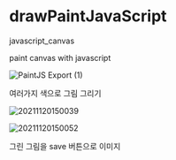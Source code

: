 # drawPaintJavaScript
javascript_canvas

paint canvas with javascript 

![PaintJS Export  (1)](https://user-images.githubusercontent.com/38679251/142716359-44f13304-422b-43b5-8af5-1bedb450bbc5.jpg)

여러가지 색으로 그림 그리기

![20211120150039](https://user-images.githubusercontent.com/38679251/142716373-31eb688d-06ae-4cd1-a365-cf59ee0ecd4f.png)


![20211120150052](https://user-images.githubusercontent.com/38679251/142716383-1d5c7cbb-f40b-462c-bbd6-21054225262e.png)

그린 그림을 save 버튼으로 이미지 
